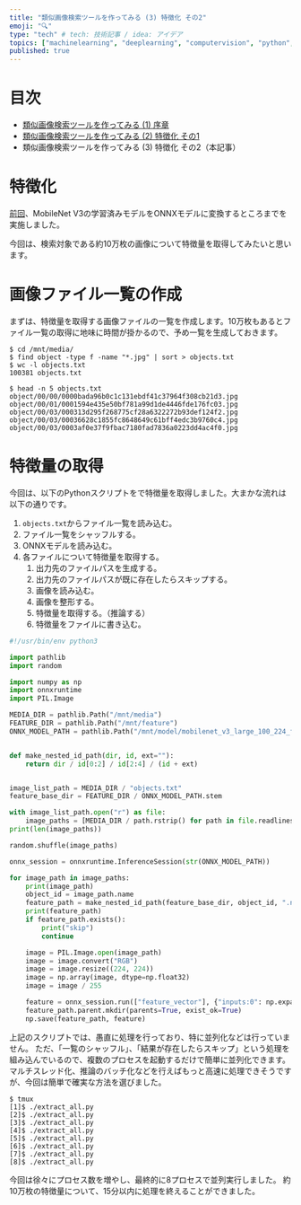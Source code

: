 ```yaml
---
title: "類似画像検索ツールを作ってみる (3) 特徴化 その2"
emoji: "🔍"
type: "tech" # tech: 技術記事 / idea: アイデア
topics: ["machinelearning", "deeplearning", "computervision", "python", "検索"]
published: true
---
```


# 目次

* [類似画像検索ツールを作ってみる (1) 序章](202105-similar-search-1)
* [類似画像検索ツールを作ってみる (2) 特徴化 その1](202105-similar-search-2)
* 類似画像検索ツールを作ってみる (3) 特徴化 その2（本記事）

# 特徴化

[前回](202105-similar-search-2)、MobileNet V3の学習済みモデルをONNXモデルに変換するところまでを実施しました。

今回は、検索対象である約10万枚の画像について特徴量を取得してみたいと思います。

# 画像ファイル一覧の作成

まずは、特徴量を取得する画像ファイルの一覧を作成します。10万枚もあるとファイル一覧の取得に地味に時間が掛かるので、予め一覧を生成しておきます。

```
$ cd /mnt/media/
$ find object -type f -name "*.jpg" | sort > objects.txt
$ wc -l objects.txt
100381 objects.txt

$ head -n 5 objects.txt
object/00/00/0000bada96b0c1c131ebdf41c37964f308cb21d3.jpg
object/00/01/0001594e435e50bf781a99d1de4446fde176fc03.jpg
object/00/03/000313d295f268775cf28a6322272b93def124f2.jpg
object/00/03/00036628c1855fc8648649c61bff4edc3b9760c4.jpg
object/00/03/0003af0e37f9fbac7180fad7836a0223dd4ac4f0.jpg
```

# 特徴量の取得

今回は、以下のPythonスクリプトをで特徴量を取得しました。大まかな流れは以下の通りです。

1. `objects.txt`からファイル一覧を読み込む。
2. ファイル一覧をシャッフルする。
3. ONNXモデルを読み込む。
4. 各ファイルについて特徴量を取得する。
    1. 出力先のファイルパスを生成する。
    2. 出力先のファイルパスが既に存在したらスキップする。
    3. 画像を読み込む。
    4. 画像を整形する。
    5. 特徴量を取得する。（推論する）
    6. 特徴量をファイルに書き込む。

```py:extract_all.py
#!/usr/bin/env python3

import pathlib
import random

import numpy as np
import onnxruntime
import PIL.Image

MEDIA_DIR = pathlib.Path("/mnt/media")
FEATURE_DIR = pathlib.Path("/mnt/feature")
ONNX_MODEL_PATH = pathlib.Path("/mnt/model/mobilenet_v3_large_100_224_feature_vector_v5.onnx")


def make_nested_id_path(dir, id, ext=""):
    return dir / id[0:2] / id[2:4] / (id + ext)


image_list_path = MEDIA_DIR / "objects.txt"
feature_base_dir = FEATURE_DIR / ONNX_MODEL_PATH.stem

with image_list_path.open("r") as file:
    image_paths = [MEDIA_DIR / path.rstrip() for path in file.readlines()]
print(len(image_paths))

random.shuffle(image_paths)

onnx_session = onnxruntime.InferenceSession(str(ONNX_MODEL_PATH))

for image_path in image_paths:
    print(image_path)
    object_id = image_path.name
    feature_path = make_nested_id_path(feature_base_dir, object_id, ".npy")
    print(feature_path)
    if feature_path.exists():
        print("skip")
        continue

    image = PIL.Image.open(image_path)
    image = image.convert("RGB")
    image = image.resize((224, 224))
    image = np.array(image, dtype=np.float32)
    image = image / 255

    feature = onnx_session.run(["feature_vector"], {"inputs:0": np.expand_dim(image, 0)})[0][0]
    feature_path.parent.mkdir(parents=True, exist_ok=True)
    np.save(feature_path, feature)
```

上記のスクリプトでは、愚直に処理を行っており、特に並列化などは行っていません。
ただ、「一覧のシャッフル」、「結果が存在したらスキップ」という処理を組み込んでいるので、複数のプロセスを起動するだけで簡単に並列化できます。
マルチスレッド化、推論のバッチ化などを行えばもっと高速に処理できそうですが、今回は簡単で確実な方法を選びました。

```
$ tmux
[1]$ ./extract_all.py
[2]$ ./extract_all.py
[3]$ ./extract_all.py
[4]$ ./extract_all.py
[5]$ ./extract_all.py
[6]$ ./extract_all.py
[7]$ ./extract_all.py
[8]$ ./extract_all.py
```

今回は徐々にプロセス数を増やし、最終的に8プロセスで並列実行しました。
約10万枚の特徴量について、15分以内に処理を終えることができました。
